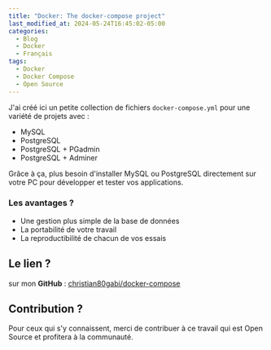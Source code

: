 ```yaml
---
title: "Docker: The docker-compose project"
last_modified_at: 2024-05-24T16:45:02-05:00
categories:
  - Blog
  - Docker
  - Français
tags:
  - Docker
  - Docker Compose
  - Open Source
---
```


J'ai créé ici un petite collection de fichiers `docker-compose.yml` pour une variété de projets avec :

- MySQL
- PostgreSQL 
- PostgreSQL + PGadmin
- PostgreSQL + Adminer

Grâce à ça, plus besoin d'installer MySQL ou PostgreSQL directement sur votre PC pour développer et tester vos applications. 

### Les avantages ?

- Une gestion plus simple de la base de données 
- La portabilité de votre travail 
- La reproductibilité de chacun de vos essais

## Le lien ?

sur mon **GitHub** : [christian80gabi/docker-compose](https://github.com/christian80gabi/docker-compose)


## Contribution ?

Pour ceux qui s'y connaissent, merci de contribuer à ce travail qui est Open Source et profitera à la communauté. 
